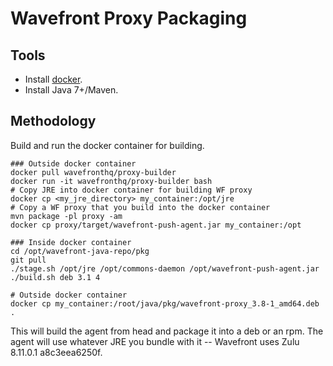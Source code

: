 Wavefront Proxy Packaging
=========================

Tools
-----
* Install [docker](https://www.docker.com/).
* Install Java 7+/Maven.

Methodology
-----------
Build and run the docker container for building.

    ### Outside docker container
    docker pull wavefronthq/proxy-builder
    docker run -it wavefronthq/proxy-builder bash
    # Copy JRE into docker container for building WF proxy
    docker cp <my_jre_directory> my_container:/opt/jre
    # Copy a WF proxy that you build into the docker container
    mvn package -pl proxy -am
    docker cp proxy/target/wavefront-push-agent.jar my_container:/opt

    ### Inside docker container
    cd /opt/wavefront-java-repo/pkg
    git pull
    ./stage.sh /opt/jre /opt/commons-daemon /opt/wavefront-push-agent.jar
    ./build.sh deb 3.1 4

    # Outside docker container
    docker cp my_container:/root/java/pkg/wavefront-proxy_3.8-1_amd64.deb .

This will build the agent from head and package it into a deb or an rpm. The agent will use whatever JRE
you bundle with it -- Wavefront uses Zulu 8.11.0.1 a8c3eea6250f.
